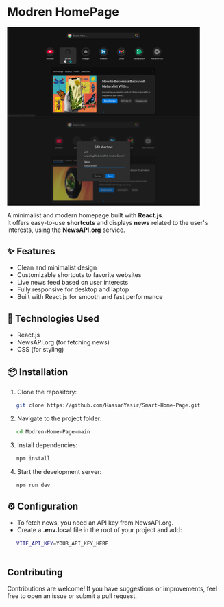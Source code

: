 # Modren HomePage


<img src='https://raw.githubusercontent.com/HassanYasir/Smart-Home-Page/refs/heads/main/Readme_content/project_view.png' alt='project-view' width='450'  align='center'/>


<br />
<img src='https://raw.githubusercontent.com/HassanYasir/Smart-Home-Page/refs/heads/main/Readme_content/project_view02.png' alt='project-view' width='450'  align='center'/>



A minimalist and modern homepage built with **React.js**.  
It offers easy-to-use **shortcuts** and displays **news** related to the user's interests, using the **NewsAPI.org** service.

## ✨ Features

- Clean and minimalist design
- Customizable shortcuts to favorite websites
- Live news feed based on user interests
- Fully responsive for desktop and laptop
- Built with React.js for smooth and fast performance

## 🚀 Technologies Used

- React.js
- NewsAPI.org (for fetching news)
- CSS (for styling)

## 📦 Installation

1. Clone the repository:
```bash
   git clone https://github.com/HassanYasir/Smart-Home-Page.git
```
2. Navigate to the project folder:
```bash
   cd Modren-Home-Page-main
```
3. Install dependencies:
```bash
   npm install
```
4. Start the development server:
```bash
   npm run dev
```

## ⚙️ Configuration
- To fetch news, you need an API key from NewsAPI.org.
- Create a **.env.local** file in the root of your project and add:

```bash
   VITE_API_KEY=YOUR_API_KEY_HERE
   
```


## Contributing

Contributions are welcome! If you have suggestions or improvements, feel free to open an issue or submit a pull request.

